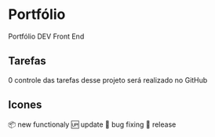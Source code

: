 # Portfólio

Portfólio DEV Front End

## Tarefas

0 controle das tarefas desse projeto será realizado no GitHub

## Icones

:package: new functionaly
:up: update
:bug: bug fixing
:checkered_flag: release
